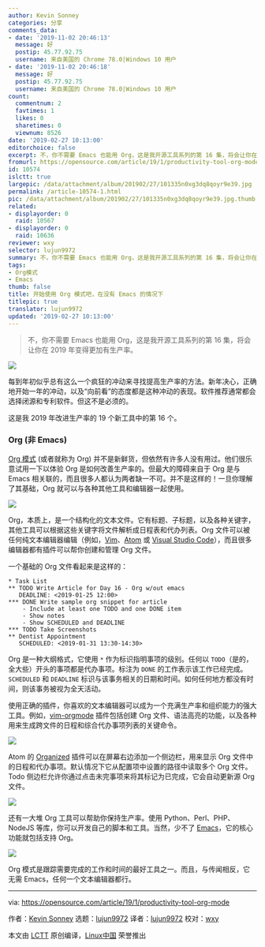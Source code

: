 ```yaml
---
author: Kevin Sonney
categories: 分享
comments_data:
- date: '2019-11-02 20:46:13'
  message: 好
  postip: 45.77.92.75
  username: 来自美国的 Chrome 78.0|Windows 10 用户
- date: '2019-11-02 20:46:18'
  message: 好
  postip: 45.77.92.75
  username: 来自美国的 Chrome 78.0|Windows 10 用户
count:
  commentnum: 2
  favtimes: 1
  likes: 0
  sharetimes: 0
  viewnum: 8526
date: '2019-02-27 10:13:00'
editorchoice: false
excerpt: 不，你不需要 Emacs 也能用 Org，这是我开源工具系列的第 16 集，将会让你在 2019 年变得更加有生产率。
fromurl: https://opensource.com/article/19/1/productivity-tool-org-mode
id: 10574
islctt: true
largepic: /data/attachment/album/201902/27/101335n0xg3dq8qoyr9e39.jpg
permalink: /article-10574-1.html
pic: /data/attachment/album/201902/27/101335n0xg3dq8qoyr9e39.jpg.thumb.jpg
related:
- displayorder: 0
  raid: 10567
- displayorder: 0
  raid: 10636
reviewer: wxy
selector: lujun9972
summary: 不，你不需要 Emacs 也能用 Org，这是我开源工具系列的第 16 集，将会让你在 2019 年变得更加有生产率。
tags:
- Org模式
- Emacs
thumb: false
title: 开始使用 Org 模式吧，在没有 Emacs 的情况下
titlepic: true
translator: lujun9972
updated: '2019-02-27 10:13:00'
---
```



> 
> 不，你不需要 Emacs 也能用 Org，这是我开源工具系列的第 16 集，将会让你在 2019 年变得更加有生产率。
> 
> 
> 


![](/data/attachment/album/201902/27/101335n0xg3dq8qoyr9e39.jpg)


每到年初似乎总有这么一个疯狂的冲动来寻找提高生产率的方法。新年决心，正确地开始一年的冲动，以及“向前看”的态度都是这种冲动的表现。软件推荐通常都会选择闭源和专利软件。但这不是必须的。


这是我 2019 年改进生产率的 19 个新工具中的第 16 个。


### Org (非 Emacs)


[Org 模式](https://orgmode.org/) (或者就称为 Org) 并不是新鲜货，但依然有许多人没有用过。他们很乐意试用一下以体验 Org 是如何改善生产率的。但最大的障碍来自于 Org 是与 Emacs 相关联的，而且很多人都认为两者缺一不可。并不是这样的！一旦你理解了其基础，Org 就可以与各种其他工具和编辑器一起使用。


![](/data/attachment/album/201902/27/101339ubrv2huuxvruw29i.png)


Org，本质上，是一个结构化的文本文件。它有标题、子标题，以及各种关键字，其他工具可以根据这些关键字将文件解析成日程表和代办列表。Org 文件可以被任何纯文本编辑器编辑（例如，[Vim](https://www.vim.org/)、[Atom](https://atom.io/) 或 [Visual Studio Code](https://code.visualstudio.com/)），而且很多编辑器都有插件可以帮你创建和管理 Org 文件。


一个基础的 Org 文件看起来是这样的：



```
* Task List
** TODO Write Article for Day 16 - Org w/out emacs
   DEADLINE: <2019-01-25 12:00>
*** DONE Write sample org snippet for article
    - Include at least one TODO and one DONE item
    - Show notes
    - Show SCHEDULED and DEADLINE
*** TODO Take Screenshots
** Dentist Appointment
   SCHEDULED: <2019-01-31 13:30-14:30>
```

Org 是一种大纲格式，它使用 `*` 作为标识指明事项的级别。任何以 `TODO`（是的，全大些）开头的事项都是代办事项。标注为 `DONE` 的工作表示该工作已经完成。`SCHEDULED` 和 `DEADLINE` 标识与该事务相关的日期和时间。如何任何地方都没有时间，则该事务被视为全天活动。


使用正确的插件，你喜欢的文本编辑器可以成为一个充满生产率和组织能力的强大工具。例如，[vim-orgmode](https://github.com/jceb/vim-orgmode) 插件包括创建 Org 文件、语法高亮的功能，以及各种用来生成跨文件的日程和综合代办事项列表的关键命令。


![](/data/attachment/album/201902/27/101341zh5kpojc1pdj710h.png)


Atom 的 [Organized](https://atom.io/packages/organized) 插件可以在屏幕右边添加一个侧边栏，用来显示 Org 文件中的日程和代办事项。默认情况下它从配置项中设置的路径中读取多个 Org 文件。Todo 侧边栏允许你通过点击未完事项来将其标记为已完成，它会自动更新源 Org 文件。


![](/data/attachment/album/201902/27/101343g3mzpd11oy3ozaaa.png)


还有一大堆 Org 工具可以帮助你保持生产率。使用 Python、Perl、PHP、NodeJS 等库，你可以开发自己的脚本和工具。当然，少不了 [Emacs](https://www.gnu.org/software/emacs/)，它的核心功能就包括支持 Org。


![](/data/attachment/album/201902/27/101346jdc6x89n6szf5mnw.png)


Org 模式是跟踪需要完成的工作和时间的最好工具之一。而且，与传闻相反，它无需 Emacs，任何一个文本编辑器都行。




---


via: <https://opensource.com/article/19/1/productivity-tool-org-mode>


作者：[Kevin Sonney](https://opensource.com/users/ksonney "Kevin Sonney") 选题：[lujun9972](https://github.com/lujun9972) 译者：[lujun9972](https://github.com/lujun9972) 校对：[wxy](https://github.com/wxy)


本文由 [LCTT](https://github.com/LCTT/TranslateProject) 原创编译，[Linux中国](https://linux.cn/) 荣誉推出